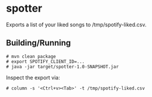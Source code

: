 # spotter

Exports a list of your liked songs to /tmp/spotify-liked.csv.

## Building/Running

    # mvn clean package
    # export SPOTIFY_CLIENT_ID=...
    # java -jar target/spotter-1.0-SNAPSHOT.jar

Inspect the export via:

    # column -s '<Ctrl+v><Tab>' -t /tmp/spotify-liked.csv
